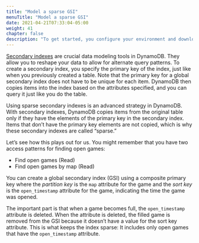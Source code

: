 ```yaml
---
title: "Model a sparse GSI"
menuTitle: "Model a sparse GSI"
date: 2021-04-21T07:33:04-05:00
weight: 41
chapter: false
description: "To get started, you configure your environment and download code that you use during the lab."
---
```


[Secondary indexes](https://docs.aws.amazon.com/amazondynamodb/latest/developerguide/SecondaryIndexes.html) are crucial data modeling tools in DynamoDB. They allow you to reshape your data to allow for alternate query patterns. To create a secondary index, you specify the primary key of the index, just like when you previously created a table. Note that the primary key for a global secondary index does not have to be unique for each item. DynamoDB then copies items into the index based on the attributes specified, and you can query it just like you do the table.

Using sparse secondary indexes is an advanced strategy in DynamoDB. With secondary indexes, DynamoDB copies items from the original table only if they have the elements of the primary key in the secondary index. Items that don’t have the primary key elements are not copied, which is why these secondary indexes are called “sparse.”

Let’s see how this plays out for us. You might remember that you have two access patterns for finding open games:

- Find open games (Read)
- Find open games by map (Read)


You can create a global secondary index (GSI) using a composite primary key where the *partition key* is the `map` attribute for the game and the *sort key* is the `open_timestamp` attribute for the game, indicating the time the game was opened.

The important part is that when a game becomes full, the `open_timestamp` attribute is deleted. When the attribute is deleted, the filled game is removed from the GSI because it doesn’t have a value for the sort key attribute. This is what keeps the index sparse: It includes only open games that have the `open_timestamp` attribute.

